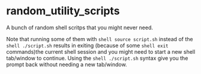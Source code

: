 # random_utility_scripts

A bunch of random shell scritps that you might never need.

Note that running some of them with ```shell source script.sh```  instead of the ```shell ./script.sh``` results in exiting (because of some ```shell exit``` commands)the current shell session and you might need to start a new shell tab/window to continue. Using the ```shell ./script.sh``` syntax give you the prompt back without needing a new tab/window. 
